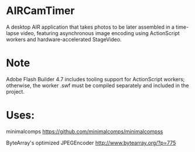 AIRCamTimer
===========

A desktop AIR application that takes photos to be later assembled in a time-lapse video, featuring asynchronous image encoding using ActionScript workers and hardware-accelerated StageVideo.

Note
====
Adobe Flash Builder 4.7 includes tooling support for ActionScript workers; otherwise, the worker .swf must be compiled separately and included in the project.

Uses:
===
minimalcomps
https://github.com/minimalcomps/minimalcompss

ByteArray's optimized JPEGEncoder
http://www.bytearray.org/?p=775

